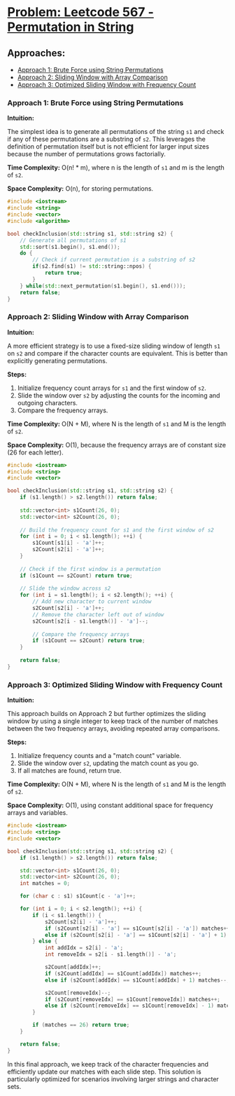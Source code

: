 # [Problem: Leetcode 567 - Permutation in String](https://leetcode.com/problems/permutation-in-string/)

## Approaches:
- [Approach 1: Brute Force using String Permutations](#approach-1-brute-force-using-string-permutations)
- [Approach 2: Sliding Window with Array Comparison](#approach-2-sliding-window-with-array-comparison)
- [Approach 3: Optimized Sliding Window with Frequency Count](#approach-3-optimized-sliding-window-with-frequency-count)

### Approach 1: Brute Force using String Permutations

**Intuition:**

The simplest idea is to generate all permutations of the string `s1` and check if any of these permutations are a substring of `s2`. This leverages the definition of permutation itself but is not efficient for larger input sizes because the number of permutations grows factorially.

**Time Complexity:** O(n! * m), where n is the length of `s1` and m is the length of `s2`.

**Space Complexity:** O(n), for storing permutations.

```cpp
#include <iostream>
#include <string>
#include <vector>
#include <algorithm>

bool checkInclusion(std::string s1, std::string s2) {
    // Generate all permutations of s1
    std::sort(s1.begin(), s1.end());
    do {
        // Check if current permutation is a substring of s2
        if(s2.find(s1) != std::string::npos) {
            return true;
        }
    } while(std::next_permutation(s1.begin(), s1.end()));
    return false;
}
```

### Approach 2: Sliding Window with Array Comparison

**Intuition:**

A more efficient strategy is to use a fixed-size sliding window of length `s1` on `s2` and compare if the character counts are equivalent. This is better than explicitly generating permutations.

**Steps:**
1. Initialize frequency count arrays for `s1` and the first window of `s2`.
2. Slide the window over `s2` by adjusting the counts for the incoming and outgoing characters.
3. Compare the frequency arrays.

**Time Complexity:** O(N + M), where N is the length of `s1` and M is the length of `s2`.

**Space Complexity:** O(1), because the frequency arrays are of constant size (26 for each letter).

```cpp
#include <iostream>
#include <string>
#include <vector>

bool checkInclusion(std::string s1, std::string s2) {
    if (s1.length() > s2.length()) return false;
    
    std::vector<int> s1Count(26, 0);
    std::vector<int> s2Count(26, 0);
    
    // Build the frequency count for s1 and the first window of s2
    for (int i = 0; i < s1.length(); ++i) {
        s1Count[s1[i] - 'a']++;
        s2Count[s2[i] - 'a']++;
    }
    
    // Check if the first window is a permutation
    if (s1Count == s2Count) return true;
    
    // Slide the window across s2
    for (int i = s1.length(); i < s2.length(); ++i) {
        // Add new character to current window
        s2Count[s2[i] - 'a']++;
        // Remove the character left out of window
        s2Count[s2[i - s1.length()] - 'a']--;
        
        // Compare the frequency arrays
        if (s1Count == s2Count) return true;
    }
    
    return false;
}
```

### Approach 3: Optimized Sliding Window with Frequency Count

**Intuition:**

This approach builds on Approach 2 but further optimizes the sliding window by using a single integer to keep track of the number of matches between the two frequency arrays, avoiding repeated array comparisons.

**Steps:**
1. Initialize frequency counts and a "match count" variable.
2. Slide the window over `s2`, updating the match count as you go.
3. If all matches are found, return true.

**Time Complexity:** O(N + M), where N is the length of `s1` and M is the length of `s2`.

**Space Complexity:** O(1), using constant additional space for frequency arrays and variables.

```cpp
#include <iostream>
#include <string>
#include <vector>

bool checkInclusion(std::string s1, std::string s2) {
    if (s1.length() > s2.length()) return false;

    std::vector<int> s1Count(26, 0);
    std::vector<int> s2Count(26, 0);
    int matches = 0;

    for (char c : s1) s1Count[c - 'a']++;

    for (int i = 0; i < s2.length(); ++i) {
        if (i < s1.length()) {
            s2Count[s2[i] - 'a']++;
            if (s2Count[s2[i] - 'a'] == s1Count[s2[i] - 'a']) matches++;
            else if (s2Count[s2[i] - 'a'] == s1Count[s2[i] - 'a'] + 1) matches--;
        } else {
            int addIdx = s2[i] - 'a';
            int removeIdx = s2[i - s1.length()] - 'a';

            s2Count[addIdx]++;
            if (s2Count[addIdx] == s1Count[addIdx]) matches++;
            else if (s2Count[addIdx] == s1Count[addIdx] + 1) matches--;

            s2Count[removeIdx]--;
            if (s2Count[removeIdx] == s1Count[removeIdx]) matches++;
            else if (s2Count[removeIdx] == s1Count[removeIdx] - 1) matches--;
        }

        if (matches == 26) return true;
    }

    return false;
}
```

In this final approach, we keep track of the character frequencies and efficiently update our matches with each slide step. This solution is particularly optimized for scenarios involving larger strings and character sets.

